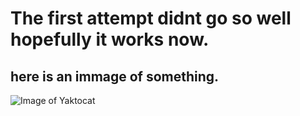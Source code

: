 # The first attempt didnt go so well hopefully it works now.
## here is an immage of something.
![Image of Yaktocat](https://octodex.github.com/images/yaktocat.png)
